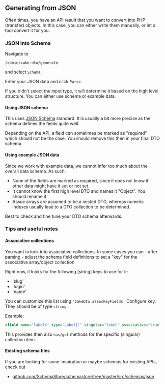 ## Generating from JSON

Often times, you have an API result that you want to convert into PHP (transfer) objects.
In this case, you can either write them manually, or let a tool convert it for you.

### JSON into Schema
Navigate to

    /admin/cake-dto/generate

and select `Schema`.

Enter your JSON data and click `Parse`.

If you didn't select the input type, it will determine it based on the high level structure.
You can either use schema or example data.

#### Using JSON schema
This uses [JSON Schema](https://json-schema.org/overview/what-is-jsonschema) standard.
It is usually a bit more precise as the schema defines the fields quite well.

Depending on the API, a field can sometimes be marked as "required" which should not be the case.
You should remove this then in your final DTO schema.

#### Using example JSON data
Since we work with example data, we cannot infer too much about the overall data schema. As such:

- None of the fields are marked as required, since it does not know if other data might have it set or not set
- It cannot know the first high level DTO and names it "Object". You should rename it.
- Assoc arrays are assumed to be a nested DTO, whereas numeric indexes usually lead to a DTO collection to be determined.

Best to check and fine tune your DTO schema afterwards.

### Tips and useful notes

#### Associative collections
You want to look into associative collections. In some cases you can - after parsing -
  adjust the schema field definitions to set a "key" for the associative array/object collection.

Right now, it looks for the following (string) keys to use for it:
- 'slug'
- 'login'
- 'name'

You can customize this list using `'CakeDto.assocKeyFields'` Configure key.
They should be of type `string`.

Example:
```xml
<field name="labels" type="Label[]" singular="label" associative="true" key="name"/>
```
This provides then also `has/get` methods for the specific (singular) collection item.

#### Existing schema files
If you are looking for some inspiration or maybe schemas for existing APIs, check out
- [github.com/SchemaStore/schemastore/tree/master/src/schemas/json](https://github.com/SchemaStore/schemastore/tree/master/src/schemas/json)

